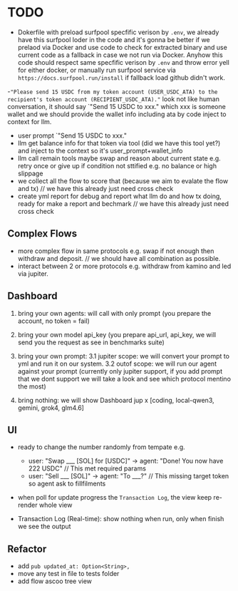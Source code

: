 # TODO
- Dokerfile with preload surfpool specfific verison by `.env`, we already have this surfpool loder in the code and it's gonna be better if we prelaod via Docker and use code to check for extracted binary and use current code as a fallback in case we not run via Docker. Anyhow this code should respect same specfific verison by `.env` and throw error yell for either docker, or manually run surfpool service via `https://docs.surfpool.run/install` if fallback load github didn't work.

-`"Please send 15 USDC from my token account (USER_USDC_ATA) to the recipient's token account (RECIPIENT_USDC_ATA)."` look not like human conversation, it should say `"Send 15 USDC to xxx." which xxx is someone wallet and we should provide the wallet info including ata by code inject to context for llm.
  - user prompt `"Send 15 USDC to xxx."
  - llm get balance info for that token via tool (did we have this tool yet?) and inject to the context so it's user_prompt+wallet_info
  - llm call remain tools maybe swap and reason about current state e.g. retry once or give up if condition not sttified e.g. no balance or high slippage
  - we collect all the flow to score that (because we aim to evalate the flow and tx) // we have this already just need cross check
  - create yml report for debug and report what llm do and how tx doing, ready for make a report and bechmark // we have this already just need cross check

## Complex Flows
- more complex flow in same protocols e.g. swap if not enough then withdraw and deposit. // we should have all combination as possible.
- interact between 2 or more protocols e.g. withdraw from kamino and led via jupiter.

## Dashboard

1. bring your own agents: will call with only prompt (you prepare the account, no token = fail)

2. bring your own model api_key (you prepare api_url, api_key, we will send you the request as see in benchmarks suite)

3. bring your own prompt:
   3.1 jupiter scope: we will convert your prompt to yml and run it on our system.
   3.2 outof scope: we will run our agent against your prompt (currently only jupiter support, if you add prompt that we dont support we will take a look and see which protocol mentino the most)

4. bring nothing: we will show Dashboard jup x [coding, local-qwen3, gemini, grok4, glm4.6]


## UI

- ready to change the number randomly from tempate e.g.
  - user: "Swap ___ [SOL] for [USDC]" → agent: "Done! You now have 222 USDC" // This met required params
  - user: "Sell ___ [SOL]" → agent: "To ___?" // This missing target token so agent ask to fillfilments

- when poll for update progress the `Transaction Log`, the view keep re-render whole view
- Transaction Log (Real-time): show nothing when run, only when finish we see the output

## Refactor

- add `pub updated_at: Option<String>,`
- move any test in file to tests folder
- add flow ascoo tree view
